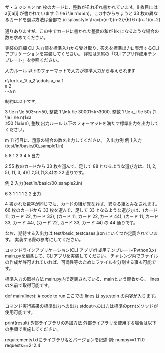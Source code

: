 ザ・ミッション
nn 枚のカードに、整数がそれぞれ書かれています。ii 枚目には a[i]a[i] が書かれています (1 \le i \le n1≤i≤n)。この中からちょうど 33 枚の異なるカードを選ぶ方法は全部で \displaystyle \frac{n(n-1)(n-2)}{6} 
6
n(n−1)(n−2)
​	
  通りありますが、この中でカードに書かれた整数の和が kk になるような場合の数を求めてください。

実装の詳細
CLI
入力値を標準入力から受け取り、答えを標準出力に表示するCLIアプリケーションを実装してください。
詳細は末尾の「CLI アプリ作成用テンプレート」を参照ください。

入力ルール
以下のフォーマットで入力が標準入力から与えられます

n\ kn k
a_1\ a_2 \cdots a_na 
1
​	
  a 
2
​	
 ⋯a 
n
​	
 
制約は以下です。

3 \le n \le 503≤n≤50, 整数
1 \le k \le 30001≤k≤3000, 整数
1 \le a_i \le 50\ (1 \le i \le n)1≤a 
i
​	
 ≤50 (1≤i≤n), 整数
出力ルール
以下のフォーマットを満たす標準出力を出力してください。

m
11 行目に、題意の場合の数を出力してください。
入出力例
例 1
入力(test/in/basic/00_sample1.in)

5 8
1 2 3 4 5
出力

2
55 枚のカードから 33 枚を選んで、足して 88 となるような選び方は、(1, 2, 5), (1, 3, 4)(1,2,5),(1,3,4)の 22 通りです。

例 2
入力(test/in/basic/00_sample2.in)

6 3
1 1 1 1 2 2
出力

4
書かれた数字が同じでも、カードの組が異なれば、異なる組とみなされます。66 枚のカードから 33 枚を選んで、足して 33 となるような選び方は、(カード 11, カード 22, カード 33), (カード 11, カード 22, カード 44), (カード 11, カード 33, カード 44), (カード 22, カード 33, カード 44) の 44 通りです。

なお、期待する入出力は test/basic_testcases.json にいくつか定義されています。
実装する際の参考にしてください。

コマンドラインアプリケーション(CLI アプリ)作成用テンプレート(Python3.x)
main.pyを編集して、CLIアプリを実装してください。
チャレンジ内でファイルの作成が許可されていれば、可読性等のためにファイルを分割する事も可能です。

標準入力の取得方法
main.py内で定義されている、mainという関数から、 lines の名前で取得可能です。

def main(lines):
    # code to run
ここでの lines は sys.stdin の内容が入ります。

コマンド実行結果の標準出力への出力
stdoutへの出力は標準のprintメソッドが使用可能です。

print(result)
外部ライブラリの追加方法
外部ライブラリを使用する場合は以下の手順で実施してください。

requirements.txtにライブラリ名とバージョンを記述
例:
numpy==1.11.0
requests==2.12.4

